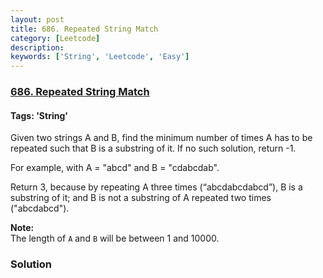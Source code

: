 ```yaml
---
layout: post
title: 686. Repeated String Match
category: [Leetcode]
description: 
keywords: ['String', 'Leetcode', 'Easy']
---
```

### [686. Repeated String Match](https://leetcode.com/problems/repeated-string-match)

#### Tags: 'String'

<div class="content__u3I1 question-content__JfgR"><div><p>Given two strings A and B, find the minimum number of times A has to be repeated such that B is a substring of it. If no such solution, return -1.</p>
<p>For example, with A = "abcd" and B = "cdabcdab".</p>
<p>Return 3, because by repeating A three times (“abcdabcdabcd”), B is a substring of it; and B is not a substring of A repeated two times ("abcdabcd").</p>
<p><b>Note:</b><br/>
The length of <code>A</code> and <code>B</code> will be between 1 and 10000.</p>
</div></div>

### Solution
